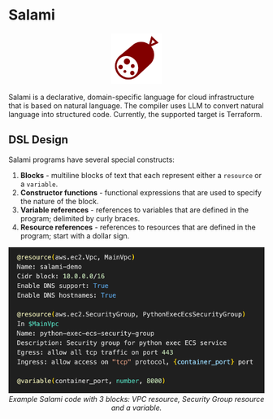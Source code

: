 # Salami

<p align="center">
  <img src="docs/images/salami-icon.svg" alt="Salami Icon" width="100px" height="100px">
</p>

Salami is a declarative, domain-specific language for cloud infrastructure that is based on natural language. The compiler uses LLM to convert natural language into structured code. Currently, the supported target is Terraform.

## DSL Design

Salami programs have several special constructs:

1. **Blocks** - multiline blocks of text that each represent either a `resource` or a `variable`.
2. **Constructor functions** - functional expressions that are used to specify the nature of the block.
3. **Variable references** - references to variables that are defined in the program; delimited by curly braces.
4. **Resource references** - references to resources that are defined in the program; start with a dollar sign.

<p align="center">
  <img src="docs/images/salami-example.png">
  <br>
  <i>Example Salami code with 3 blocks: VPC resource, Security Group resource and a variable.</i>
</p>
